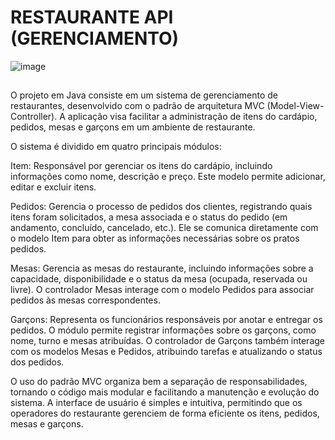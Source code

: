 # RESTAURANTE API (GERENCIAMENTO)
![image](https://github.com/user-attachments/assets/b99b880e-a86e-4ccd-a89b-59a64c9e8841)


##


O projeto em Java consiste em um sistema de gerenciamento de restaurantes, desenvolvido com o padrão de arquitetura MVC (Model-View-Controller). A aplicação visa facilitar a administração de itens do cardápio, pedidos, mesas e garçons em um ambiente de restaurante.

O sistema é dividido em quatro principais módulos:

Item: Responsável por gerenciar os itens do cardápio, incluindo informações como nome, descrição e preço. Este modelo permite adicionar, editar e excluir itens.

Pedidos: Gerencia o processo de pedidos dos clientes, registrando quais itens foram solicitados, a mesa associada e o status do pedido (em andamento, concluído, cancelado, etc.). Ele se comunica diretamente com o modelo Item para obter as informações necessárias sobre os pratos pedidos.

Mesas: Gerencia as mesas do restaurante, incluindo informações sobre a capacidade, disponibilidade e o status da mesa (ocupada, reservada ou livre). O controlador Mesas interage com o modelo Pedidos para associar pedidos às mesas correspondentes.

Garçons: Representa os funcionários responsáveis por anotar e entregar os pedidos. O módulo permite registrar informações sobre os garçons, como nome, turno e mesas atribuídas. O controlador de Garçons também interage com os modelos Mesas e Pedidos, atribuindo tarefas e atualizando o status dos pedidos.

O uso do padrão MVC organiza bem a separação de responsabilidades, tornando o código mais modular e facilitando a manutenção e evolução do sistema. A interface de usuário é simples e intuitiva, permitindo que os operadores do restaurante gerenciem de forma eficiente os itens, pedidos, mesas e garçons.

